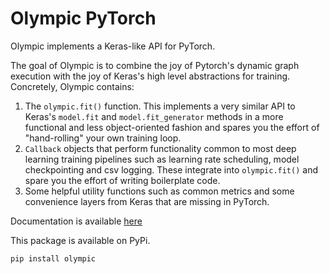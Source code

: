 # Olympic PyTorch

Olympic implements a Keras-like API for PyTorch.

The goal of Olympic is to combine the joy of Pytorch's dynamic graph execution with the joy of Keras's high level abstractions
for training. Concretely, Olympic contains:

1. The ``olympic.fit()`` function. This implements a very similar API
    to Keras's ``model.fit`` and ``model.fit_generator`` methods in a
    more functional and less object-oriented fashion and spares you
    the effort of "hand-rolling" your own training loop.
2. ``Callback`` objects that perform functionality common to most deep
    learning training pipelines such as learning rate scheduling, model
    checkpointing and csv logging. These integrate into ``olympic.fit()``
    and spare you the effort of writing boilerplate code.
3. Some helpful utility functions such as common metrics and some
    convenience layers from Keras that are missing in PyTorch.

Documentation is available [here](https://olympic-pytorch.readthedocs.io/en/latest/)

This package is available on PyPi.

```
pip install olympic
```
